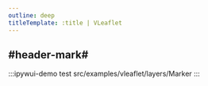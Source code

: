 ```yaml
---
outline: deep
titleTemplate: :title | VLeaflet
---
```


## #header-mark#
:::ipywui-demo test
src/examples/vleaflet/layers/Marker
::: 
